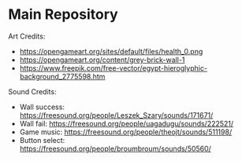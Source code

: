 # Main Repository

Art Credits:
*  https://opengameart.org/sites/default/files/health_0.png
*  https://opengameart.org/content/grey-brick-wall-1
*  https://www.freepik.com/free-vector/egypt-hieroglyphic-background_2775598.htm

Sound Credits:
* Wall success: https://freesound.org/people/Leszek_Szary/sounds/171671/
* Wall fail: https://freesound.org/people/uagadugu/sounds/222521/
* Game music: https://freesound.org/people/theojt/sounds/511198/
* Button select: https://freesound.org/people/broumbroum/sounds/50560/